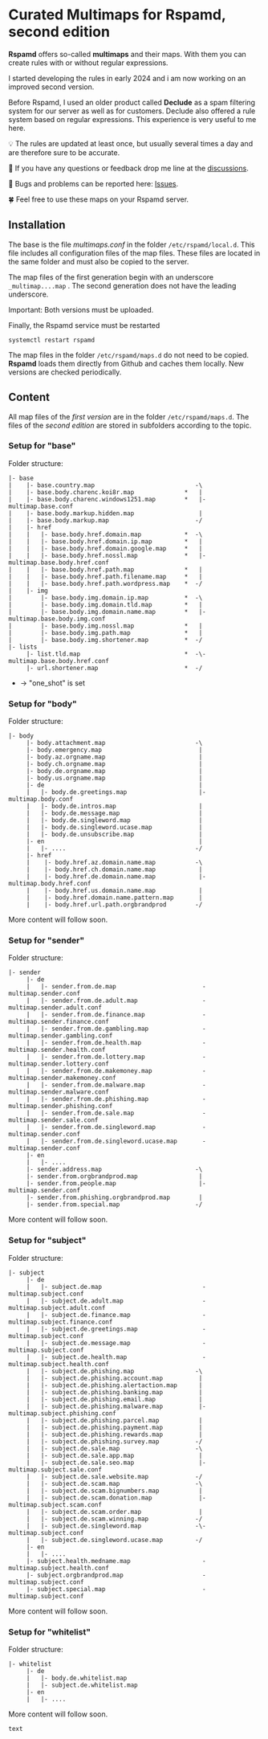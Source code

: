# Curated Multimaps for Rspamd, second edition

**Rspamd** offers so-called **multimaps** and their maps. With them you can create rules with or without regular expressions.

I started developing the rules in early 2024 and i am now working on an improved second version.

Before Rspamd, I used an older product called **Declude** as a spam filtering system for our server as well as for customers. Declude also offered a rule system based on regular expressions. This experience is very useful to me here.

:bulb: The rules are updated at least once, but usually several times a day and are therefore sure to be accurate.

📢 If you have any questions or feedback drop me line at the [discussions](https://github.com/martinschaible/rspamd-rules/discussions).

🐛 Bugs and problems can be reported here: [Issues](https://github.com/martinschaible/rspamd-rules/issues).

🍀 Feel free to use these maps on your Rspamd server.

## Installation
The base is the file *multimaps.conf* in the folder `/etc/rspamd/local.d`. This file includes all configuration files of the map files. These files are located in the same folder and must also be copied to the server.

The map files of the first generation begin with an underscore `_multimap....map` . The second generation does not have the leading underscore.

Important: Both versions must be uploaded.

Finally, the Rspamd service must be restarted

```
systemctl restart rspamd
```

The map files in the folder `/etc/rspamd/maps.d` do not need to be copied. **Rspamd** loads them directly from Github and caches them locally. New versions are checked periodically.

## Content

All map files of the *first version* are in the folder `/etc/rspamd/maps.d`. The files of the *second edition* are stored in subfolders according to the topic.

### Setup for "base"

Folder structure:

```
|- base
|    |- base.country.map                            -\
|    |- base.body.charenc.koi8r.map              *   |
|    |- base.body.charenc.windows1251.map        *   |- multimap.base.conf
|    |- base.body.markup.hidden.map                  |
|    |- base.body.markup.map                        -/
|    |- href
|    |   |- base.body.href.domain.map            *  -\
|    |   |- base.body.href.domain.ip.map         *   |
|    |   |- base.body.href.domain.google.map     *   |
|    |   |- base.body.href.nossl.map             *   |- multimap.base.body.href.conf
|    |   |- base.body.href.path.map              *   |
|    |   |- base.body.href.path.filename.map     *   |
|    |   |- base.body.href.path.wordpress.map    *  -/
|    |- img
|        |- base.body.img.domain.ip.map          *  -\
|        |- base.body.img.domain.tld.map         *   |
|        |- base.body.img.domain.name.map        *   |- multimap.base.body.img.conf
|        |- base.body.img.nossl.map              *   |
|        |- base.body.img.path.map               *   |
|        |- base.body.img.shortener.map          *  -/
|- lists
     |- list.tld.map                             *  -\- multimap.base.body.href.conf
     |- url.shortener.map                        *  -/
```

* -> "one_shot" is set

### Setup for "body"

Folder structure:
```
|- body
     |- body.attachment.map                         -\
     |- body.emergency.map                           |
     |- body.az.orgname.map                          |
     |- body.ch.orgname.map                          |
     |- body.de.orgname.map                          |
     |- body.us.orgname.map                          |
     |- de                                           |
     |   |- body.de.greetings.map                    |- multimap.body.conf
     |   |- body.de.intros.map                       |
     |   |- body.de.message.map                      |
     |   |- body.de.singleword.map                   |
     |   |- body.de.singleword.ucase.map             |
     |   |- body.de.unsubscribe.map                  |
     |- en                                           |
     |   |- ....                                    -/
     |- href
     |    |- body.href.az.domain.name.map           -\
     |    |- body.href.ch.domain.name.map            |
     |    |- body.href.de.domain.name.map            |- multimap.body.href.conf
     |    |- body.href.us.domain.name.map            |
     |    |- body.href.domain.name.pattern.map       |
     |    |- body.href.url.path.orgbrandprod        -/
```

More content will follow soon.

### Setup for "sender"

Folder structure:
```
|- sender
     |- de
     |   |- sender.from.de.map                        - multimap.sender.conf 
     |   |- sender.from.de.adult.map                  - multimap.sender.adult.conf
     |   |- sender.from.de.finance.map                - multimap.sender.finance.conf
     |   |- sender.from.de.gambling.map               - multimap.sender.gambling.conf
     |   |- sender.from.de.health.map                 - multimap.sender.health.conf
     |   |- sender.from.de.lottery.map                - multimap.sender.lottery.conf
     |   |- sender.from.de.makemoney.map              - multimap.sender.makemoney.conf
     |   |- sender.from.de.malware.map                - multimap.sender.malware.conf
     |   |- sender.from.de.phishing.map               - multimap.sender.phishing.conf
     |   |- sender.from.de.sale.map                   - multimap.sender.sale.conf
     |   |- sender.from.de.singleword.map             - multimap.sender.conf
     |   |- sender.from.de.singleword.ucase.map       - multimap.sender.conf
     |- en
     |   |- ....
     |- sender.address.map                          -\
     |- sender.from.orgbrandprod.map                 |
     |- sender.from.people.map                       |- multimap.sender.conf
     |- sender.from.phishing.orgbrandprod.map        |
     |- sender.from.special.map                     -/
```

More content will follow soon.

### Setup for "subject"

Folder structure:
```
|- subject
     |- de
     |   |- subject.de.map                            - multimap.subject.conf
     |   |- subject.de.adult.map                      - multimap.subject.adult.conf
     |   |- subject.de.finance.map                    - multimap.subject.finance.conf
     |   |- subject.de.greetings.map                  - multimap.subject.conf
     |   |- subject.de.message.map                    - multimap.subject.conf
     |   |- subject.de.health.map                     - multimap.subject.health.conf
     |   |- subject.de.phishing.map                 -\
     |   |- subject.de.phishing.account.map          |
     |   |- subject.de.phishing.alertaction.map      |
     |   |- subject.de.phishing.banking.map          |
     |   |- subject.de.phishing.email.map            |
     |   |- subject.de.phishing.malware.map          |- multimap.subject.phishing.conf
     |   |- subject.de.phishing.parcel.map           |
     |   |- subject.de.phishing.payment.map          |
     |   |- subject.de.phishing.rewards.map          |
     |   |- subject.de.phishing.survey.map          -/
     |   |- subject.de.sale.map                     -\
     |   |- subject.de.sale.app.map                  |
     |   |- subject.de.sale.seo.map                  |- multimap.subject.sale.conf
     |   |- subject.de.sale.website.map             -/
     |   |- subject.de.scam.map                     -\
     |   |- subject.de.scam.bignumbers.map           |
     |   |- subject.de.scam.donation.map             |- multimap.subject.scam.conf
     |   |- subject.de.scam.order.map                |
     |   |- subject.de.scam.winning.map             -/
     |   |- subject.de.singleword.map               -\- multimap.subject.conf
     |   |- subject.de.singleword.ucase.map         -/
     |- en
     |   |- ....
     |- subject.health.medname.map                    - multimap.subject.health.conf
     |- subject.orgbrandprod.map                      - multimap.subject.conf
     |- subject.special.map                           - multimap.subject.conf
```

More content will follow soon.

### Setup for "whitelist"

Folder structure:
```
|- whitelist
     |- de
     |   |- body.de.whitelist.map
     |   |- subject.de.whitelist.map
     |- en
     |   |- ....
```

More content will follow soon.

<code style="color : name_color">text</code>

